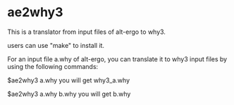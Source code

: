 # ae2why3

This is a translator from input files of alt-ergo to why3.

users can use "make" to install it.

For an input file a.why of alt-ergo, you can translate it 
to why3 input files by using the following commands:

$ae2why3 a.why
you will get why3_a.why

$ae2why3 a.why b.why
you will get b.why
